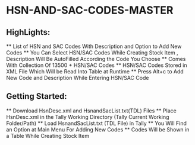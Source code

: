 # HSN-AND-SAC-CODES-MASTER

## HighLights:

** List of HSN and SAC Codes With Description and Option to Add New Codes 
** You Can Select HSN/SAC Codes While Creating Stock Item , Description Will Be AutoFilled According the Code You Choose
** Comes With Collection Of 13500 + HSN/SAC Codes
** HSN/SAC Codes Stored in XML File Which Will be Read Into Table at Runtime
** Press Alt+c to Add New Code and Description While Entering HSN/SAC Code


## Getting Started:

** Download HsnDesc.xml and HsnandSacList.txt(TDL) Files
** Place HsnDesc.xml in the Tally Working Directory (Tally Current Working Folder/Path)
** Load HsnandSacList.txt (TDL File) in Tally
** You Will Find an Option at Main Menu For Adding New Codes
** Codes Will be Shown in a Table While Creating Stock Item



